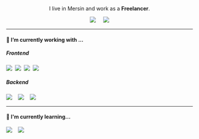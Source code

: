 <p align='center'>
  I live in Mersin and work as a <b>Freelancer</b>.
</p>

<p align='center'>
  <a href="https://twitter.com/gundogduyakici"><img src="https://img.shields.io/badge/twitter-%231DA1F2.svg?&style=for-the-badge&logo=twitter&logoColor=white" /></a>&nbsp;&nbsp;&nbsp;&nbsp;
  <a href="https://www.linkedin.com/in/gundogduyakici/"><img src="https://img.shields.io/badge/linkedin-%230077B5.svg?&style=for-the-badge&logo=linkedin&logoColor=white" /></a>

</p>


<hr>




<h4> 🔭 I’m currently working with ...</h4>


<h5>Frontend</h5>
<p >
  <img src="https://img.shields.io/badge/html5%20-%23e34f26.svg?&style=for-the-badge&logo=html5&logoColor=white" />&nbsp;&nbsp;<img src="https://img.shields.io/badge/css3%20-%231572B6.svg?&style=for-the-badge&logo=css3&logoColor=white" />&nbsp;&nbsp;<img src="https://img.shields.io/badge/jquery%20-%230769ad.svg?&style=for-the-badge&logo=jquery&logoColor=white" />&nbsp;&nbsp;<img src="https://img.shields.io/badge/javascript%20-%23F7DF1E.svg?&style=for-the-badge&logo=javascript&logoColor=white" />&nbsp;&nbsp;
</p>


<h5>Backend</h5>
<p >
  <img src="https://img.shields.io/badge/php-%23777BB4.svg?&style=for-the-badge&logo=php&logoColor=white" />&nbsp;&nbsp;&nbsp;
  <img src="https://img.shields.io/badge/laravel%20-%23FF2D20.svg?&style=for-the-badge&logo=laravel&logoColor=white" />&nbsp;&nbsp;&nbsp;
  <img src="https://img.shields.io/badge/mysql-%2300f.svg?&style=for-the-badge&logo=mysql&logoColor=white" />&nbsp;&nbsp;&nbsp;
</p>

<hr>

<h4>🌱 I'm currently learning...</h4>
<p >
  <img src="https://img.shields.io/badge/React.js%20-%2302569B.svg?&style=for-the-badge&logo=React&logoColor=white" />&nbsp;&nbsp;&nbsp;
  <img src="https://img.shields.io/badge/vue.js%20-%2335495e.svg?&style=for-the-badge&logo=vue.js&logoColor=%234FC08D" />
</p>
